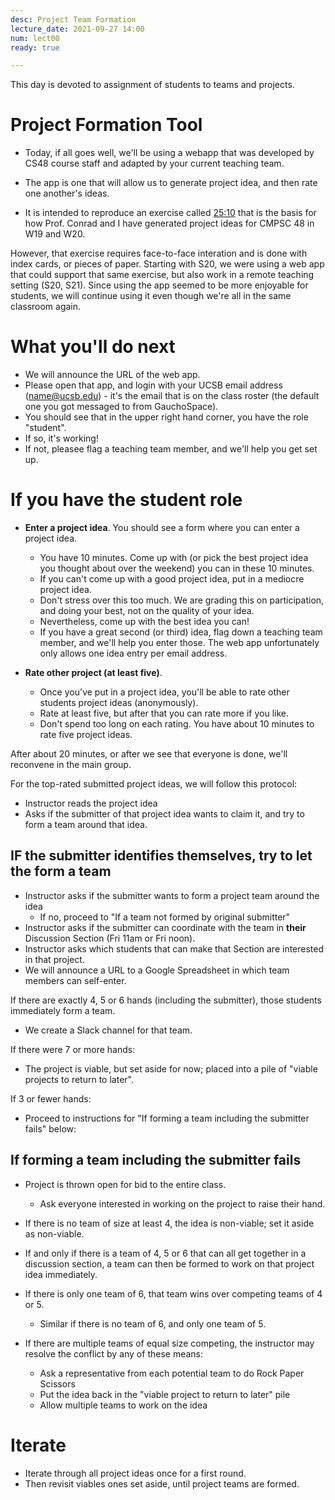 ```yaml
---
desc: Project Team Formation
lecture_date: 2021-09-27 14:00
num: lect00
ready: true

---
```



This day is devoted to assignment of students to teams and projects.

# Project Formation Tool 

* Today, if all goes well, we'll be using a webapp that was developed by CS48 course staff and adapted by your current teaching team.

* The app is one that will allow us to generate project idea, and then rate one another's ideas.
* It is intended to reproduce an exercise called [25:10](http://www.liberatingstructures.com/12-2510-crowd-sourcing/)
  that is the basis for how Prof. Conrad and I have generated project ideas for CMPSC 48 in W19 and W20.

However, that exercise requires face-to-face interation and is done with index cards, or pieces of paper. Starting with S20, we were using a web app that could support that same exercise, but also work in a remote teaching setting (S20, S21). Since using the app seemed to be more enjoyable for students, we will continue using it even though we're all in the same classroom again.   

# What you'll do next

* We will announce the URL of the web app.
* Please open that app, and login with your UCSB email address (name@ucsb.edu) - it's the email that is on the class roster (the default one you got messaged to from GauchoSpace).
* You should see that in the upper right hand corner, you have the role "student".
* If so, it's working!
* If not, pleasee flag a teaching team member, and we'll help you get set up. 

# If you have the student role

* **Enter a project idea**. You should see a form where you can enter a project idea. 
  * You have 10 minutes.  Come up with (or pick the best project idea you thought about over the weekend) you can in these 10 minutes.
  * If you can't come up with a good project idea, put in a mediocre project idea.
  * Don't stress over this too much.  We are grading this on participation, and doing your best, not on 
    the quality of your idea.
  * Nevertheless, come up with the best idea you can!
  * If you have a great second (or third) idea, flag down a teaching team member, and we'll help you enter those. The web app unfortunately only allows one idea entry per email address.  

* **Rate other project (at least five)**.
  * Once you've put in a project idea, you'll be able to rate other students project ideas (anonymously).
  * Rate at least five, but after that you can rate more if you like.
  * Don't spend too long on each rating.  You have about 10 minutes to rate five project ideas.

After about 20 minutes, or after we see that everyone is done, we'll reconvene in the main group. 

For the top-rated submitted project ideas, we will follow this protocol:

* Instructor reads the project idea
* Asks if the submitter of that project idea wants to claim it, and try to form a team around that idea.

## IF the submitter identifies themselves, try to let the form a team

* Instructor asks if the submitter wants to form a project team around the idea
   * If no, proceed to "If a team not formed by original submitter"
* Instructor asks if the submitter can coordinate with the team in **their** Discussion Section (Fri 11am or Fri noon).
* Instructor asks which students that can make that Section are interested in that project.
* We will announce a URL to a Google Spreadsheet in which team members can self-enter.

If there are exactly 4, 5 or 6 hands (including the submitter), those students immediately form a team. 
* We create a Slack channel for that team. 

If there were 7 or more hands:
* The project is viable, but set aside for now; placed into a pile of "viable projects to return to later".

If 3 or fewer hands:
* Proceed to instructions for "If forming a team including the submitter fails" below:

## If forming a team including the submitter fails

* Project is thrown open for bid to the entire class.
   * Ask everyone interested in working on the project to raise their hand.

* If there is no team of size at least 4, the idea is non-viable; set it aside as non-viable.

* If and only if there is a team of 4, 5 or 6  that can all get together in a discussion section, a team can then be formed to work on that project idea immediately.

* If there is only one team of 6, that team wins over competing teams of 4 or 5.
   * Similar if there is no team of 6, and only one team of 5.
* If there are multiple teams of equal size competing, the instructor may resolve the conflict by any of these means:
   * Ask a representative from each potential team to do Rock Paper Scissors 
   * Put the idea back in the "viable project to return to later" pile
   * Allow multiple teams to work on the idea
   
# Iterate 

* Iterate through all project ideas once for a first round.
* Then revisit viables ones set aside, until project teams are formed.


